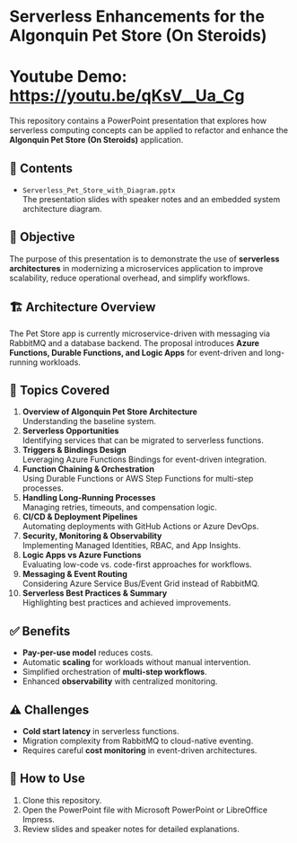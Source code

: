 # Serverless Enhancements for the Algonquin Pet Store (On Steroids)

# Youtube Demo: https://youtu.be/qKsV__Ua_Cg 

This repository contains a PowerPoint presentation that explores how serverless computing concepts can be applied to refactor and enhance the **Algonquin Pet Store (On Steroids)** application.

## 📑 Contents
- `Serverless_Pet_Store_with_Diagram.pptx`  
  The presentation slides with speaker notes and an embedded system architecture diagram.

## 🎯 Objective
The purpose of this presentation is to demonstrate the use of **serverless architectures** in modernizing a microservices application to improve scalability, reduce operational overhead, and simplify workflows.

## 🏗 Architecture Overview
The Pet Store app is currently microservice-driven with messaging via RabbitMQ and a database backend. The proposal introduces **Azure Functions, Durable Functions, and Logic Apps** for event-driven and long-running workloads.

## 🔑 Topics Covered
1. **Overview of Algonquin Pet Store Architecture**  
   Understanding the baseline system.  
2. **Serverless Opportunities**  
   Identifying services that can be migrated to serverless functions.  
3. **Triggers & Bindings Design**  
   Leveraging Azure Functions Bindings for event-driven integration.  
4. **Function Chaining & Orchestration**  
   Using Durable Functions or AWS Step Functions for multi-step processes.  
5. **Handling Long-Running Processes**  
   Managing retries, timeouts, and compensation logic.  
6. **CI/CD & Deployment Pipelines**  
   Automating deployments with GitHub Actions or Azure DevOps.  
7. **Security, Monitoring & Observability**  
   Implementing Managed Identities, RBAC, and App Insights.  
8. **Logic Apps vs Azure Functions**  
   Evaluating low-code vs. code-first approaches for workflows.  
9. **Messaging & Event Routing**  
   Considering Azure Service Bus/Event Grid instead of RabbitMQ.  
10. **Serverless Best Practices & Summary**  
    Highlighting best practices and achieved improvements.

## ✅ Benefits
- **Pay-per-use model** reduces costs.  
- Automatic **scaling** for workloads without manual intervention.  
- Simplified orchestration of **multi-step workflows**.  
- Enhanced **observability** with centralized monitoring.  

## ⚠️ Challenges
- **Cold start latency** in serverless functions.  
- Migration complexity from RabbitMQ to cloud-native eventing.  
- Requires careful **cost monitoring** in event-driven architectures.  

## 📌 How to Use
1. Clone this repository.
2. Open the PowerPoint file with Microsoft PowerPoint or LibreOffice Impress.
3. Review slides and speaker notes for detailed explanations.
